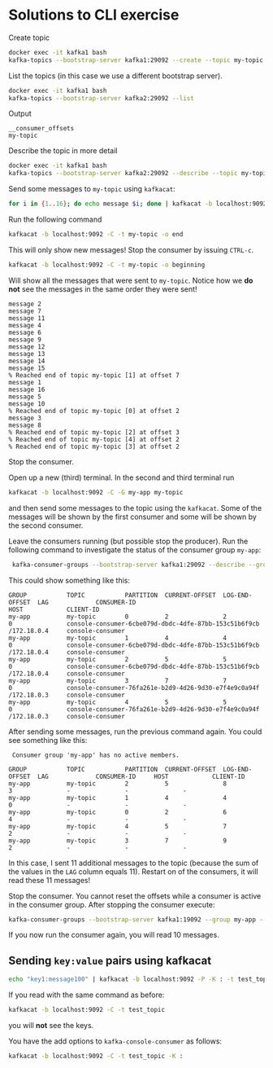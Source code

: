 # Solutions to CLI exercise

Create topic

```bash
docker exec -it kafka1 bash
kafka-topics --bootstrap-server kafka1:29092 --create --topic my-topic --partitions 5 --replication-factor 3
```

List the topics (in this case we use a different bootstrap server).

```bash
docker exec -it kafka1 bash
kafka-topics --bootstrap-server kafka2:29092 --list
```

Output

```console
__consumer_offsets
my-topic
```

Describe the topic in more detail

```bash
docker exec -it kafka1 bash
kafka-topics --bootstrap-server kafka2:29092 --describe --topic my-topic
```

Send some messages to `my-topic` using `kafkacat`:

```bash
for i in {1..16}; do echo message $i; done | kafkacat -b localhost:9092 -P -t my-topic
```

Run the following command

```bash
kafkacat -b localhost:9092 -C -t my-topic -o end
```

This will only show new messages!
Stop the consumer by issuing `CTRL-c`.

```bash
kafkacat -b localhost:9092 -C -t my-topic -o beginning
```

Will show all the messages that were sent to `my-topic`. Notice how we **do not** see the messages in the same order they were sent!

```console
message 2
message 7
message 11
message 4
message 6
message 9
message 12
message 13
message 14
message 15
% Reached end of topic my-topic [1] at offset 7
message 1
message 16
message 5
message 10
% Reached end of topic my-topic [0] at offset 2
message 3
message 8
% Reached end of topic my-topic [2] at offset 3
% Reached end of topic my-topic [4] at offset 2
% Reached end of topic my-topic [3] at offset 2
```

Stop the consumer.

Open up a new (third) terminal.
In the second and third terminal run

```bash
kafkacat -b localhost:9092 -C -G my-app my-topic
```

and then send some messages to the topic using the `kafkacat`. Some of the messages will be shown by the first consumer and some will be shown by the second consumer.

Leave the consumers running (but possible stop the producer). Run the following command to investigate the status of the consumer group `my-app`:

```bash
 kafka-consumer-groups --bootstrap-server kafka1:29092 --describe --group my-app
 ```

 This could show something like this:

 ```console
 GROUP           TOPIC           PARTITION  CURRENT-OFFSET  LOG-END-OFFSET  LAG             CONSUMER-ID                                           HOST            CLIENT-ID
my-app          my-topic        0          2               2               0               console-consumer-6cbe079d-dbdc-4dfe-87bb-153c51b6f9cb /172.18.0.4     console-consumer
my-app          my-topic        1          4               4               0               console-consumer-6cbe079d-dbdc-4dfe-87bb-153c51b6f9cb /172.18.0.4     console-consumer
my-app          my-topic        2          5               5               0               console-consumer-6cbe079d-dbdc-4dfe-87bb-153c51b6f9cb /172.18.0.4     console-consumer
my-app          my-topic        3          7               7               0               console-consumer-76fa261e-b2d9-4d26-9d30-e7f4e9c0a94f /172.18.0.3     console-consumer
my-app          my-topic        4          5               5               0               console-consumer-76fa261e-b2d9-4d26-9d30-e7f4e9c0a94f /172.18.0.3     console-consumer
```

 After sending some messages, run the previous command again. You could see something like this:

```console
 Consumer group 'my-app' has no active members.

GROUP           TOPIC           PARTITION  CURRENT-OFFSET  LOG-END-OFFSET  LAG             CONSUMER-ID     HOST            CLIENT-ID
my-app          my-topic        2          5               8               3               -               -               -
my-app          my-topic        1          4               4               0               -               -               -
my-app          my-topic        0          2               6               4               -               -               -
my-app          my-topic        4          5               7               2               -               -               -
my-app          my-topic        3          7               9               2               -               -               -
```

In this case, I sent 11 additional messages to the topic (because the sum of the values in the `LAG` column equals 11).
Restart on of the consumers, it will read these 11 messages!

Stop the consumer. You cannot reset the offsets while a consumer is active in the consumer group.  After stopping the consumer execute:

```bash
kafka-consumer-groups --bootstrap-server kafka1:19092 --group my-app --shift-by -2 --topic my-topic --reset-offsets --execute
```

If you now run the consumer again, you will read 10 messages.

## Sending `key:value` pairs using kafkacat

```bash
echo "key1:message100" | kafkacat -b localhost:9092 -P -K : -t test_topic
```

If you read with the same command as before:

```bash
kafkacat -b localhost:9092 -C -t test_topic
```

you will **not** see the keys.

You have the add options to `kafka-console-consumer` as follows:

```bash
kafkacat -b localhost:9092 -C -t test_topic -K :
```
